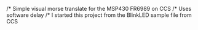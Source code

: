 /*   Simple visual morse translate for the MSP430 FR6989 on CCS
/*   Uses software delay
/*   I started this project from the BlinkLED sample file from CCS
